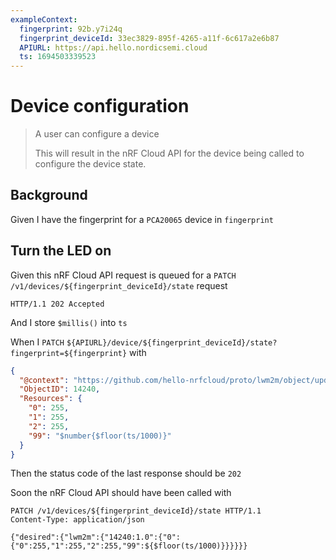 ```yaml
---
exampleContext:
  fingerprint: 92b.y7i24q
  fingerprint_deviceId: 33ec3829-895f-4265-a11f-6c617a2e6b87
  APIURL: https://api.hello.nordicsemi.cloud
  ts: 1694503339523
---
```


# Device configuration

> A user can configure a device
>
> This will result in the nRF Cloud API for the device being called to configure
> the device state.

## Background

Given I have the fingerprint for a `PCA20065` device in `fingerprint`

## Turn the LED on

Given this nRF Cloud API request is queued for a
`PATCH /v1/devices/${fingerprint_deviceId}/state` request

```
HTTP/1.1 202 Accepted
```

And I store `$millis()` into `ts`

When I `PATCH`
`${APIURL}/device/${fingerprint_deviceId}/state?fingerprint=${fingerprint}` with

```json
{
  "@context": "https://github.com/hello-nrfcloud/proto/lwm2m/object/update",
  "ObjectID": 14240,
  "Resources": {
    "0": 255,
    "1": 255,
    "2": 255,
    "99": "$number{$floor(ts/1000)}"
  }
}
```

Then the status code of the last response should be `202`

Soon the nRF Cloud API should have been called with

```
PATCH /v1/devices/${fingerprint_deviceId}/state HTTP/1.1
Content-Type: application/json

{"desired":{"lwm2m":{"14240:1.0":{"0":{"0":255,"1":255,"2":255,"99":${$floor(ts/1000)}}}}}}
```
